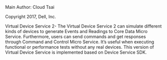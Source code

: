 Main Author: Cloud Tsai

Copyright 2017, Dell, Inc.

Virtual Device Service 2- The Virtual Device Service 2 can simulate different kinds of devices to generate Events and Readings to Core Data Micro Service.  Furthermore, users can send commands and get responses through Command and Control Micro Service.  It’s useful when executing functional or performance tests without any real devices.
This version of Virtual Device Service is implemented based on Device Service SDK.
